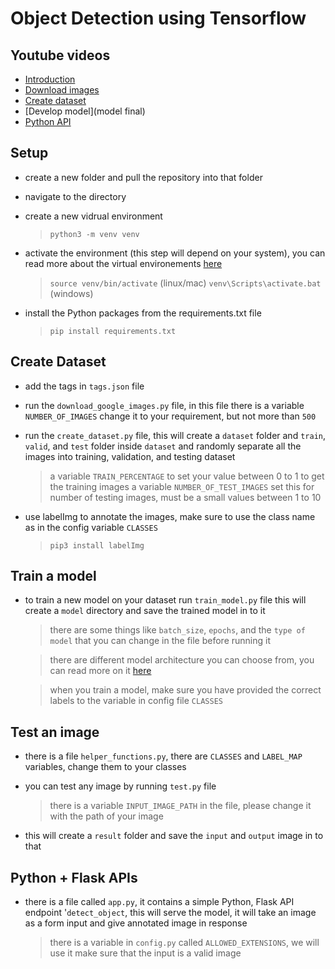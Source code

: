 # Object Detection using Tensorflow

## Youtube videos
* [Introduction](https://youtu.be/EeQEcoEl1VE)
* [Download images](https://youtu.be/-LJZM6gfCf4)
* [Create dataset](https://youtu.be/Dp7lYkFcooc)
* [Develop model](model final)
* [Python API](https://youtu.be/LdvlSPIgkto)

## Setup
* create a new folder and pull the repository into that folder

* navigate to the directory

* create a new vidrual environment

    > `python3 -m venv venv`

* activate the environment (this step will depend on your system), you can read more about the virtual environements [here](https://docs.python.org/3/tutorial/venv.html)
    
    > `source venv/bin/activate` (linux/mac)
    > `venv\Scripts\activate.bat` (windows)

* install the Python packages from the requirements.txt file
    
    > `pip install requirements.txt`

## Create Dataset
* add the tags in `tags.json` file

* run the `download_google_images.py` file, in this file there is a variable `NUMBER_OF_IMAGES` change it to your requirement, but not more than `500`

* run the `create_dataset.py` file, this will create a `dataset` folder and `train`, `valid`, and `test` folder inside `dataset` and randomly separate all the images into training, validation, and testing dataset

    > a variable `TRAIN_PERCENTAGE` to set your value between 0 to 1 to get the training images
    > a variable `NUMBER_OF_TEST_IMAGES` set this for number of testing images, must be a small values between 1 to 10

* use labelImg to annotate the images, make sure to use the class name as in the config variable `CLASSES`

    > `pip3 install labelImg`

## Train a model
* to train a new model on your dataset run `train_model.py` file this will create a `model` directory and save the trained model in to it

    > there are some things like `batch_size`, `epochs`, and  the `type of model` that you can change in the file before running it

    > there are different model architecture you can choose from, you can read more on it [here](https://www.tensorflow.org/lite/models/modify/model_maker/object_detection#quickstart)

    > when you train a model, make sure you have provided the correct labels to the variable in config file `CLASSES`

## Test an image
* there is a file `helper_functions.py`, there are `CLASSES` and `LABEL_MAP` variables, change them to your classes

* you can test any image by running `test.py` file

    > there is a variable `INPUT_IMAGE_PATH` in the file, please change it with the path of your image

* this will create a `result` folder and save the `input` and `output` image in to that

## Python + Flask APIs
* there is a file called `app.py`, it contains a simple Python, Flask API endpoint '`detect_object`, this will serve the model, it will take an image as a form input and give annotated image in response

    > there is a variable in `config.py` called `ALLOWED_EXTENSIONS`, we will use it make sure that the input is a valid image